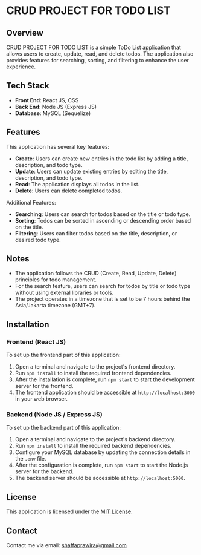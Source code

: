 # CRUD PROJECT FOR TODO LIST

## Overview

CRUD PROJECT FOR TODO LIST is a simple ToDo List application that allows users to create, update, read, and delete todos. The application also provides features for searching, sorting, and filtering to enhance the user experience.

## Tech Stack

- **Front End**: React JS, CSS
- **Back End**: Node JS (Express JS)
- **Database**: MySQL (Sequelize)

## Features

This application has several key features:

- **Create**: Users can create new entries in the todo list by adding a title, description, and todo type.
- **Update**: Users can update existing entries by editing the title, description, and todo type.
- **Read**: The application displays all todos in the list.
- **Delete**: Users can delete completed todos.

Additional Features:

- **Searching**: Users can search for todos based on the title or todo type.
- **Sorting**: Todos can be sorted in ascending or descending order based on the title.
- **Filtering**: Users can filter todos based on the title, description, or desired todo type.

## Notes

- The application follows the CRUD (Create, Read, Update, Delete) principles for todo management.
- For the search feature, users can search for todos by title or todo type without using external libraries or tools.
- The project operates in a timezone that is set to be 7 hours behind the Asia/Jakarta timezone (GMT+7).

## Installation

### Frontend (React JS)

To set up the frontend part of this application:

1. Open a terminal and navigate to the project's frontend directory.
2. Run `npm install` to install the required frontend dependencies.
3. After the installation is complete, run `npm start` to start the development server for the frontend.
4. The frontend application should be accessible at `http://localhost:3000` in your web browser.

### Backend (Node JS / Express JS)

To set up the backend part of this application:

1. Open a terminal and navigate to the project's backend directory.
2. Run `npm install` to install the required backend dependencies.
3. Configure your MySQL database by updating the connection details in the `.env` file.
4. After the configuration is complete, run `npm start` to start the Node.js server for the backend.
5. The backend server should be accessible at `http://localhost:5000`.

## License

This application is licensed under the [MIT License](LICENSE).

## Contact

Contact me via email: shaffaprawira@gmail.com
